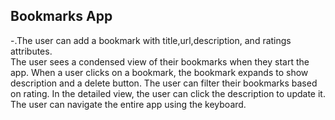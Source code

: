 ## Bookmarks App

-.The user can add a bookmark with title,url,description, and ratings attributes.\
The user sees a condensed view of their bookmarks when they start the app.
When a user clicks on a bookmark, the bookmark expands to show description and a delete button.
The user can filter their bookmarks based on rating.
In the detailed view, the user can click the description to update it.
The user can navigate the entire app using the keyboard.